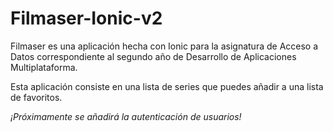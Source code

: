 # Filmaser-Ionic-v2

Filmaser es una aplicación hecha con Ionic para la asignatura de Acceso a Datos correspondiente al segundo año de Desarrollo de Aplicaciones Multiplataforma.

Esta aplicación consiste en una lista de series que puedes añadir a una lista de favoritos.

*¡Próximamente se añadirá la autenticación de usuarios!* 

